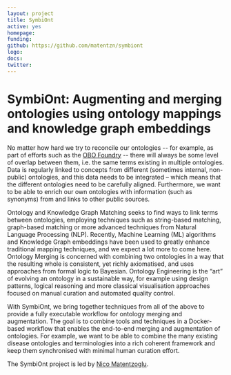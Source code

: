 ```yaml
---
layout: project
title: SymbiOnt
active: yes
homepage: 
funding: 
github: https://github.com/matentzn/symbiont
logo: 
docs:
twitter: 
---
```


# SymbiOnt: Augmenting and merging ontologies using ontology mappings and knowledge graph embeddings

No matter how hard we try to reconcile our ontologies -- for example, as part of efforts such as the [OBO Foundry](https://obofoundry.org/) --
there will always be some level of overlap between them, i.e. the same terms existing in multiple ontologies.
Data is regularly linked to concepts from different (sometimes internal, non-public) ontologies, and this data needs to be integrated – 
which means that the different ontologies need to be carefully aligned.
Furthermore, we want to be able to enrich our own ontologies with information (such as synonyms) from and links to other public sources.

Ontology and Knowledge Graph Matching seeks to find ways to link terms between ontologies,
employing techniques such as string-based matching, graph-based matching or more advanced techniques from Natural Language Processing (NLP).
Recently, Machine Learning (ML) algorithms and Knowledge Graph embeddings have been used to greatly enhance traditional mapping techniques, and we expect a lot more to come here.
Ontology Merging is concerned with combining two ontologies in a way that the resulting whole is consistent, yet richly axiomatised, and uses approaches from formal logic to Bayesian.
Ontology Engineering is the “art” of evolving an ontology in a sustainable way,
for example using design patterns, logical reasoning and more classical visualisation approaches focused on manual curation and automated quality control.

With SymbiOnt, we bring together techniques from all of the above to provide a fully executable workflow for ontology merging and augmentation.
The goal is to combine tools and techniques in a Docker-based workflow that enables the end-to-end merging and augmentation of ontologies.
For example, we want to be able to combine the many existing disease ontologies and terminologies into a rich coherent framework
and keep them synchronised with minimal human curation effort.

The SymbiOnt project is led by [Nico Matentzoglu](https://github.com/matentzn).
